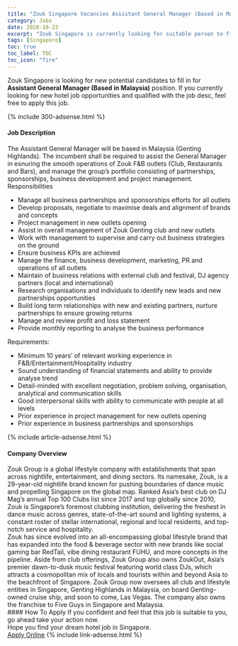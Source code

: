 ```yaml
---
title: "Zouk Singapore Vacancies Assistant General Manager (Based in Malaysia)" 
category: Jobs 
date: 2020-10-23 
excerpt: "Zouk Singapore is currently looking for suitable person to fill in the Assistant General Manager (Based in Malaysia) which positioned at Singapore" 
tags: [Singapore] 
toc: true 
toc_label: TOC 
toc_icon: "fire" 
--- 
```


<p>Zouk Singapore is looking for new potential candidates to fill in for <b>Assistant General Manager (Based in Malaysia)</b> position. If you currently looking for new hotel job opportunities and qualified with the job desc, feel free to apply this job.
</p>{% include 300-adsense.html %} 
<div><div><h4>Job Description</h4></div><div><div><span><div><div><div>The Assistant General Manager will be based in Malaysia (Genting Highlands). The incumbent shall be required to assist the General Manager in esnuring the smooth operations of Zouk F&amp;B outlets (Club, Restaurants and Bars), and manage the group&#8217;s portfolio consisting of partnerships, sponsorships, business development and project management.</div><div>Responsibilities</div><ul><li>Manage all business partnerships and sponsorships efforts for all outlets</li><li>Develop proposals, negotiate to maximise deals and alignment of brands and concepts</li><li>Project management in new outlets opening</li><li>Assist in overall management of Zouk Genting club and new outlets</li><li>Work with management to supervise and carry out business strategies on the ground</li><li>Ensure business KPIs are achieved</li><li>Manage the finance, business development, marketing, PR and operations of all outlets</li><li>Maintain of business relations with external club and festival, DJ agency partners (local and international)</li><li>Research organisations and individuals to identify new leads and new partnerships opportunities</li><li>Build long term relationships with new and existing partners, nurture partnerships to ensure growing returns</li><li>Manage and review profit and loss statement</li><li>Provide monthly reporting to analyse the business performance</li></ul><div>Requirements:</div><ul><li>Minimum 10 years&#8217; of relevant working experience in F&amp;B/Entertainment/Hospitality industry</li><li>Sound understanding of financial statements and ability to provide analyse trend</li><li>Detail-minded with excellent negotiation, problem solving, organisation, analytical and communication skills</li><li>Good interpersonal skills with ability to communicate with people at all levels</li><li>Prior experience in project management for new outlets opening</li><li>Prior experience in business partnerships and sponsorships</li></ul></div></div></span></div></div></div> 
{% include article-adsense.html %} 
<div><div><h4>Company Overview</h4></div><div><div><span><div><div>
<div>
		Zouk Group is a global lifestyle company with establishments that span across nightlife, entertainment, and dining sectors. Its namesake, Zouk, is a 29-year-old nightlife brand known for pushing boundaries of dance music and propelling Singapore on the global map. Ranked Asia&#8217;s best club on DJ Mag&#8217;s annual Top 100 Clubs list since 2017 and top globally since 2010, Zouk is Singapore&#8217;s foremost clubbing institution, delivering the freshest in dance music across genres, state-of-the-art sound and lighting systems, a constant roster of stellar international, regional and local residents, and top-notch service and hospitality.</div>
<div>
		Zouk has since evolved into an all-encompassing global lifestyle brand that has expanded into the food &amp; beverage sector with new brands like social gaming bar RedTail, vibe dining restaurant FUHU, and more concepts in the pipeline. Aside from club offerings, Zouk Group also owns ZoukOut, Asia&#8217;s premier dawn-to-dusk music festival featuring world class DJs, which attracts a cosmopolitan mix of locals and tourists within and beyond Asia to the beachfront of Singapore. Zouk Group now oversees all club and lifestyle entities in Singapore, Genting Highlands in Malaysia, on board Genting-owned cruise ship, and soon to come, Las Vegas. The company also owns the franchise to Five Guys in Singapore and Malaysia.</div>
</div></div></span></div></div></div> 
#### How To Apply 
If you confident and feel that this job is suitable to you, go ahead take your action now. <br/> 
Hope you find your dream hotel job in Singapore. <br/> 
<a href="https://www.jobstreet.com.my/en/job/assistant-general-manager-based-in-malaysia-8163297/origin/sg?jobId=jobstreet-sg-job-8163297" class="btn btn--info" target="_blank" rel="nofollow noopenner">Apply Online</a> 
{% include link-adsense.html %} 